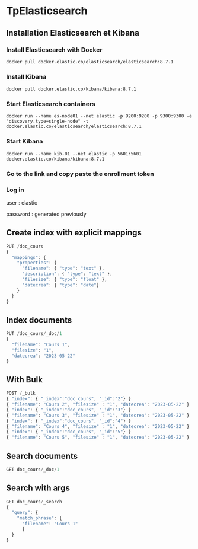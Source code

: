# TpElasticsearch

## Installation Elasticsearch et Kibana

### Install Elasticsearch with Docker
```script
docker pull docker.elastic.co/elasticsearch/elasticsearch:8.7.1
```

### Install Kibana
```script
docker pull docker.elastic.co/kibana/kibana:8.7.1
```

### Start Elasticsearch containers 
```script
docker run --name es-node01 --net elastic -p 9200:9200 -p 9300:9300 -e "discovery.type=single-node" -t docker.elastic.co/elasticsearch/elasticsearch:8.7.1
```

### Start Kibana 
```script
docker run --name kib-01 --net elastic -p 5601:5601 docker.elastic.co/kibana/kibana:8.7.1
```

### Go to the link and copy paste the enrollment token

### Log in
user : elastic

password : generated previously

## Create index with explicit mappings
```javascript
PUT /doc_cours
{
  "mappings": {
    "properties": {
      "filename": { "type": "text" },
      "description": { "type": "text" },
      "filesize": { "type": "float" },
      "datecrea": { "type": "date"}
    }
  }
}
```

## Index documents 
```javascript
PUT /doc_cours/_doc/1
{
  "filename": "Cours 1",
  "filesize": "1",
  "datecrea": "2023-05-22"
}
```

## With Bulk
```javascript
POST /_bulk
{ "index": { "_index":"doc_cours", "_id":"2"} }
{ "filename": "Cours 2", "filesize" : "1", "datecrea": "2023-05-22" }
{ "index": { "_index":"doc_cours", "_id":"3"} }
{ "filename": "Cours 3", "filesize" : "1", "datecrea": "2023-05-22" }
{ "index": { "_index":"doc_cours", "_id":"4"} }
{ "filename": "Cours 4", "filesize" : "1", "datecrea": "2023-05-22" }
{ "index": { "_index":"doc_cours", "_id":"5"} }
{ "filename": "Cours 5", "filesize" : "1", "datecrea": "2023-05-22" }
``` 

## Search documents
```javascript
GET doc_cours/_doc/1
```

## Search with args 
```javascript
GET doc_cours/_search
{
  "query": {
    "match_phrase": {
      "filename": "Cours 1"
      }
  }
}
```
